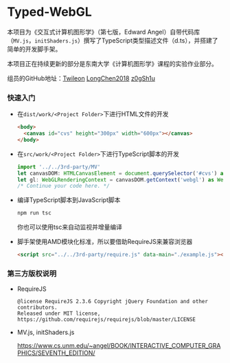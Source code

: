 # Typed-WebGL

本项目为《交互式计算机图形学》（第七版，Edward Angel）自带代码库（`MV.js`，`initShaders.js`）撰写了TypeScript类型描述文件（d.ts），并搭建了简单的开发脚手架。

本项目正在持续更新的部分是东南大学《计算机图形学》课程的实验作业部分。

组员的GitHub地址：[Twileon](https://github.com/Twileon) [LongChen2018](https://github.com/LongChen2018) [z0gSh1u](https://github.com/z0gSh1u)

### 快速入门

- 在`dist/work/<Project Folder>`下进行HTML文件的开发

  ```html
  <body>
    <canvas id="cvs" height="300px" width="600px"></canvas>
  </body>
  ```

- 在`src/work/<Project Folder>`下进行TypeScript脚本的开发

  ```typescript
  import '../../3rd-party/MV'
  let canvasDOM: HTMLCanvasElement = document.querySelector('#cvs') as HTMLCanvasElement
  let gl: WebGLRenderingContext = canvasDOM.getContext('webgl') as WebGLRenderingContext
  /* Continue your code here. */
  ```

- 编译TypeScript脚本到JavaScript脚本

  ```bash
  npm run tsc
  ```

  你也可以使用tsc来自动监视并增量编译

- 脚手架使用AMD模块化标准，所以要借助RequireJS来兼容浏览器

  ```html
  <script src="../../3rd-party/require.js" data-main="./example.js"></script>
  ```

### 第三方版权说明

- RequireJS

  ```
  @license RequireJS 2.3.6 Copyright jQuery Foundation and other contributors.
  Released under MIT license, https://github.com/requirejs/requirejs/blob/master/LICENSE
  ```

- MV.js, initShaders.js

  https://www.cs.unm.edu/~angel/BOOK/INTERACTIVE_COMPUTER_GRAPHICS/SEVENTH_EDITION/

